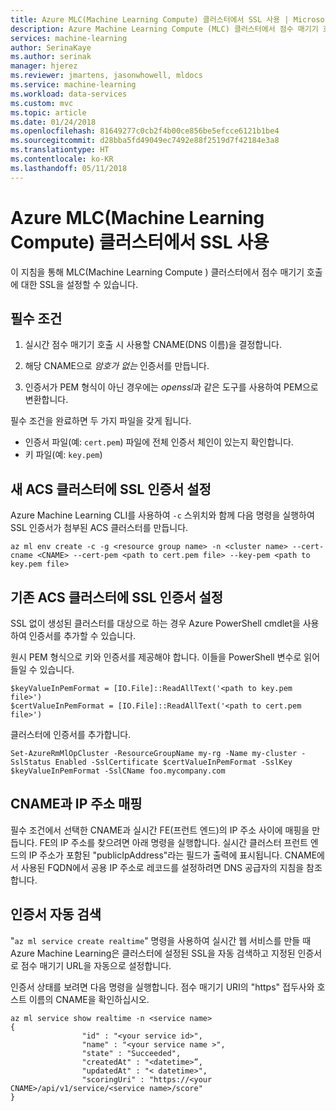 ```yaml
---
title: Azure MLC(Machine Learning Compute) 클러스터에서 SSL 사용 | Microsoft Docs
description: Azure Machine Learning Compute (MLC) 클러스터에서 점수 매기기 호출에 대한 SSL 설정 지침 확인하기
services: machine-learning
author: SerinaKaye
ms.author: serinak
manager: hjerez
ms.reviewer: jmartens, jasonwhowell, mldocs
ms.service: machine-learning
ms.workload: data-services
ms.custom: mvc
ms.topic: article
ms.date: 01/24/2018
ms.openlocfilehash: 81649277c0cb2f4b00ce856be5efcce6121b1be4
ms.sourcegitcommit: d28bba5fd49049ec7492e88f2519d7f42184e3a8
ms.translationtype: HT
ms.contentlocale: ko-KR
ms.lasthandoff: 05/11/2018
---
```

# <a name="enable-ssl-on-an-azure-machine-learning-compute-mlc-cluster"></a>Azure MLC(Machine Learning Compute) 클러스터에서 SSL 사용 

이 지침을 통해 MLC(Machine Learning Compute ) 클러스터에서 점수 매기기 호출에 대한 SSL을 설정할 수 있습니다. 

## <a name="prerequisites"></a>필수 조건 

1. 실시간 점수 매기기 호출 시 사용할 CNAME(DNS 이름)을 결정합니다.

2. 해당 CNAME으로 *암호가 없는* 인증서를 만듭니다.

3. 인증서가 PEM 형식이 아닌 경우에는 *openssl*과 같은 도구를 사용하여 PEM으로 변환합니다.

필수 조건을 완료하면 두 가지 파일을 갖게 됩니다.

* 인증서 파일(예: `cert.pem`) 파일에 전체 인증서 체인이 있는지 확인합니다.
* 키 파일(예: `key.pem`)



## <a name="set-up-an-ssl-certificate-on-a-new-acs-cluster"></a>새 ACS 클러스터에 SSL 인증서 설정

Azure Machine Learning CLI를 사용하여 `-c` 스위치와 함께 다음 명령을 실행하여 SSL 인증서가 첨부된 ACS 클러스터를 만듭니다.

```
az ml env create -c -g <resource group name> -n <cluster name> --cert-cname <CNAME> --cert-pem <path to cert.pem file> --key-pem <path to key.pem file>
```


## <a name="set-up-an-ssl-certificate-on-an-existing-acs-cluster"></a>기존 ACS 클러스터에 SSL 인증서 설정

SSL 없이 생성된 클러스터를 대상으로 하는 경우 Azure PowerShell cmdlet을 사용하여 인증서를 추가할 수 있습니다.

원시 PEM 형식으로 키와 인증서를 제공해야 합니다. 이들을 PowerShell 변수로 읽어들일 수 있습니다.

```
$keyValueInPemFormat = [IO.File]::ReadAllText('<path to key.pem file>')
$certValueInPemFormat = [IO.File]::ReadAllText('<path to cert.pem file>')
```
클러스터에 인증서를 추가합니다. 

```
Set-AzureRmMlOpCluster -ResourceGroupName my-rg -Name my-cluster -SslStatus Enabled -SslCertificate $certValueInPemFormat -SslKey $keyValueInPemFormat -SslCName foo.mycompany.com
```

## <a name="map-the-cname-and-the-ip-address"></a>CNAME과 IP 주소 매핑

필수 조건에서 선택한 CNAME과 실시간 FE(프런트 엔드)의 IP 주소 사이에 매핑을 만듭니다. FE의 IP 주소를 찾으려면 아래 명령을 실행합니다. 실시간 클러스터 프런트 엔드의 IP 주소가 포함된 "publicIpAddress"라는 필드가 출력에 표시됩니다. CNAME에서 사용된 FQDN에서 공용 IP 주소로 레코드를 설정하려면 DNS 공급자의 지침을 참조합니다.



## <a name="auto-detection-of-a-certificate"></a>인증서 자동 검색 

"`az ml service create realtime`" 명령을 사용하여 실시간 웹 서비스를 만들 때 Azure Machine Learning은 클러스터에 설정된 SSL을 자동 검색하고 지정된 인증서로 점수 매기기 URL을 자동으로 설정합니다. 

인증서 상태를 보려면 다음 명령을 실행합니다. 점수 매기기 URI의 "https" 접두사와 호스트 이름의 CNAME을 확인하십시오. 

``` 
az ml service show realtime -n <service name>
{
                "id" : "<your service id>",
                "name" : "<your service name >",
                "state" : "Succeeded",
                "createdAt" : "<datetime>”,
                "updatedAt" : "< datetime>",
                "scoringUri" : "https://<your CNAME>/api/v1/service/<service name>/score"
}
```
